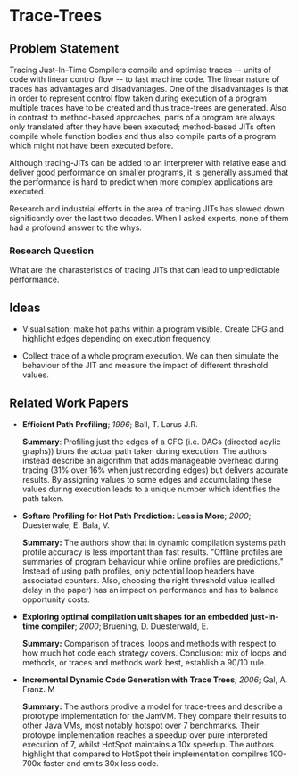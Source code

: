 

# Trace-Trees

## Problem Statement

Tracing Just-In-Time Compilers compile and optimise traces -- units of code with linear control flow -- to fast machine code. The linear nature of traces has advantages and disadvantages. One of the disadvantages is that in order to represent control flow taken during execution of a program multiple traces have to be created and thus trace-trees are generated. Also in contrast to method-based approaches, parts of a program are always only translated after they have been executed; method-based JITs often compile whole function bodies and thus also compile parts of a program which might not have been executed before.

Although tracing-JITs can be added to an interpreter with relative ease and deliver good performance on smaller programs, it is generally assumed that the performance is hard to predict when more complex applications are executed.

Research and industrial efforts in the area of tracing JITs has slowed down significantly over the last two decades. When I asked experts, none of them had a profound answer to the whys.


### Research Question

What are the charasteristics of tracing JITs that can lead to unpredictable performance.


## Ideas

* Visualisation; make hot paths within a program visible.
    Create CFG and highlight edges depending on execution frequency.

* Collect trace of a whole program execution. We can then simulate the behaviour of the JIT and measure the impact of different threshold values.


## Related Work Papers

* **Efficient Path Profiling**; *1996*; Ball, T. Larus J.R.

    **Summary**: Profiling just the edges of a CFG (i.e. DAGs (directed acylic graphs)) blurs the actual path taken during execution. The authors instead describe an algorithm that adds manageable overhead during tracing (31% over 16% when just recording edges) but delivers accurate results. By assigning values to some edges and accumulating these values during execution leads to a unique number which identifies the path taken.

* **Softare Profiling for Hot Path Prediction: Less is More**; *2000*; Duesterwale, E. Bala, V.

    **Summary:** The authors show that in dynamic compilation systems path profile accuracy is less important than fast results. "Offline profiles are summaries of program behaviour while online profiles are predictions." Instead of using path profiles, only potential loop headers have associated counters. Also, choosing the right threshold value (called delay in the paper) has an impact on performance and has to balance opportunity costs.

* **Exploring optimal compilation unit shapes for an embedded just-in-time compiler**; *2000*; Bruening, D. Duesterwald, E.

    **Summary:** Comparison of traces, loops and methods with respect to how much hot code each strategy covers. Conclusion: mix of loops and methods, or traces and methods work best, establish a 90/10 rule.

* **Incremental Dynamic Code Generation with Trace Trees**; *2006*; Gal, A. Franz. M

    **Summary:** The authors prodive a model for trace-trees and describe a prototype implementation for the JamVM. They compare their results to other Java VMs, most notably hotspot over 7 benchmarks. Their protoype implementation reaches a speedup over pure interpreted execution of 7, whilst HotSpot maintains a 10x speedup. The authors highlight that compared to HotSpot their implementation compilres 100-700x faster and emits 30x less code.
